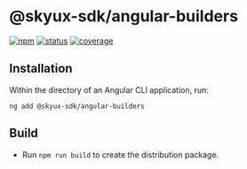 # @skyux-sdk/angular-builders
[![npm](https://img.shields.io/npm/v/@skyux-sdk/angular-builders.svg)](https://www.npmjs.com/package/@skyux-sdk/angular-builders)
[![status](https://travis-ci.org/blackbaud/skyux-sdk-angular-builders.svg?branch=master)](https://travis-ci.org/blackbaud/skyux-sdk-angular-builders)
[![coverage](https://codecov.io/gh/blackbaud/skyux-sdk-angular-builders/branch/master/graphs/badge.svg?branch=master)](https://codecov.io/gh/blackbaud/skyux-sdk-angular-builders/branch/master)

## Installation

Within the directory of an Angular CLI application, run:

```
ng add @skyux-sdk/angular-builders
```

## Build

- Run `npm run build` to create the distribution package.
